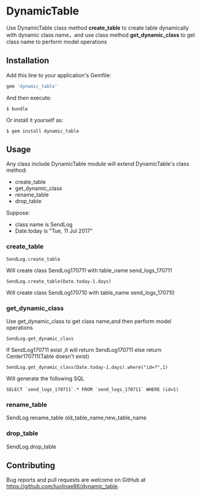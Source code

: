 # DynamicTable                                                                                                
Use DynamicTable class method **create_table** to create table dynamically with dynamic class name，and use class method **get_dynamic_class** to get class name to perform model operations

## Installation

Add this line to your application's Gemfile:

```ruby
gem 'dynamic_table'
```

And then execute:

    $ bundle

Or install it yourself as: 

    $ gem install dynamic_table

## Usage

Any class include DynamicTable module  will extend DynamicTable's class method:
- create_table 
- get_dynamic_class
- rename_table
- drop_table

Suppose:
- class name is SendLog
- Date.today is "Tue, 11 Jul 2017"

### create_table
```
SendLog.create_table
```
Will create class SendLog170711 with table_name send_logs_170711

```
SendLog.create_table(Date.today-1.days)
```
Will create class SendLog170710 with table_name send_logs_170710

### get_dynamic_class
Use get_dynamic_class to get class name,and then perform model operations
```
SendLog.get_dynamic_class
```
If SendLog170711 exist ,it will return SendLog170711
else return Center170711(Table doesn't exist)

```
SendLog.get_dynamic_class(Date.today-1.days).where("id=?",1)
```
Will generate the following SQL

```
SELECT `send_logs_170711`.* FROM `send_logs_170711` WHERE (id=1)
```

### rename_table
SendLog.rename_table old_table_name,new_table_name

### drop_table
SendLog.drop_table

## Contributing

Bug reports and pull requests are welcome on GitHub at https://github.com/luolinae86/dynamic_table.
